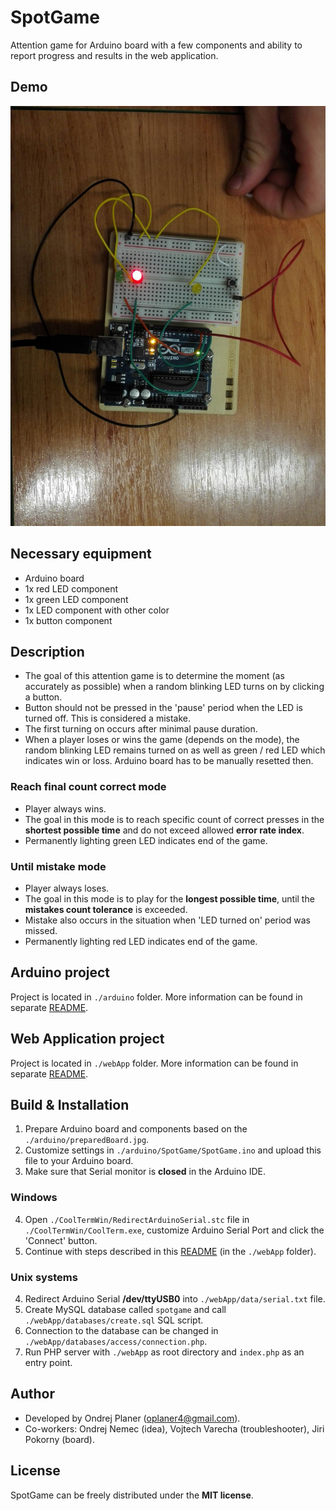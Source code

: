 # SpotGame

Attention game for Arduino board with a few components and ability to report progress and results in the web application.

## Demo

![alt text](https://raw.githubusercontent.com/oplaner4/spotGame/master/arduino/preparedBoard.jpg)

## Necessary equipment
* Arduino board
* 1x red LED component
* 1x green LED component
* 1x LED component with other color
* 1x button component

## Description

* The goal of this attention game is to determine the moment (as accurately as possible) when a random blinking LED turns on by clicking a button.
* Button should not be pressed in the 'pause' period when the LED is turned off. This is considered a mistake.
* The first turning on occurs after minimal pause duration.
* When a player loses or wins the game (depends on the mode), the random blinking LED remains turned on as well as green / red LED which indicates win or loss. Arduino board has to be manually resetted then.

### Reach final count correct mode

* Player always wins.
* The goal in this mode is to reach specific count of correct presses in the **shortest possible time** and do not exceed allowed **error rate index**.
* Permanently lighting green LED indicates end of the game.


### Until mistake mode
* Player always loses.
* The goal in this mode is to play for the **longest possible time**, until the **mistakes count tolerance** is exceeded.
* Mistake also occurs in the situation when 'LED turned on' period was missed.
* Permanently lighting red LED indicates end of the game. 

## Arduino project

Project is located in `./arduino` folder. More information can be found in separate [README](https://github.com/oplaner4/spotGame/tree/master/arduino).

## Web Application project

Project is located in `./webApp` folder. More information can be found in separate [README](https://github.com/oplaner4/spotGame/tree/master/webApp#readme).

## Build & Installation

1) Prepare Arduino board and components based on the `./arduino/preparedBoard.jpg`.
2) Customize settings in `./arduino/SpotGame/SpotGame.ino` and upload this file to your Arduino board.
3) Make sure that Serial monitor is **closed** in the Arduino IDE.

### Windows

4) Open `./CoolTermWin/RedirectArduinoSerial.stc` file in `./CoolTermWin/CoolTerm.exe`, customize Arduino Serial Port and click the 'Connect' button.
5) Continue with steps described in this [README](https://github.com/oplaner4/spotGame/tree/master/webApp#readme) (in the `./webApp` folder).

### Unix systems

4) Redirect Arduino Serial **/dev/ttyUSB0** into `./webApp/data/serial.txt` file.
5) Create MySQL database called `spotgame` and call `./webApp/databases/create.sql` SQL script.
6) Connection to the database can be changed in `./webApp/databases/access/connection.php`.
7) Run PHP server with `./webApp` as root directory and `index.php` as an entry point.

## Author

* Developed by Ondrej Planer ([oplaner4@gmail.com](mailto:oplaner4@gmail.com)).
* Co-workers: Ondrej Nemec (idea), Vojtech Varecha (troubleshooter), Jiri Pokorny (board).

## License

SpotGame can be freely distributed under the **MIT license**.
